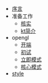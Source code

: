 - [序言](README.md)
- 准备工作
  - [核实](begin/check.md)
  - [kt简介](begin/kt.md)
- opengl
  - [开端](opengl/preparation.md)
  - [初试](opengl/init.md)
  - [立即模式](opengl/explainImmediateMode.md)
  - [核心模式](opengl/IntroCoreProfile.md)
- [style](style.md)